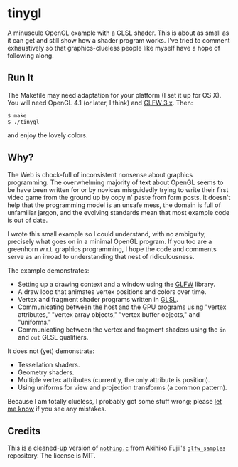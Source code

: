 tinygl
======

A minuscule OpenGL example with a GLSL shader. This is about as small as it can get and still show how a shader program works. I've tried to comment exhaustively so that graphics-clueless people like myself have a hope of following along.


Run It
------

The Makefile may need adaptation for your platform (I set it up for OS X). You will need OpenGL 4.1 (or later, I think) and [GLFW 3.x][glfw]. Then:

    $ make
    $ ./tinygl

and enjoy the lovely colors.

[glfw]: http://www.glfw.org


Why?
----

The Web is chock-full of inconsistent nonsense about graphics programming. The overwhelming majority of text about OpenGL seems to be have been written for or by novices misguidedly trying to write their first video game from the ground up by copy n' paste from form posts. It doesn't help that the programming model is an unsafe mess, the domain is full of unfamiliar jargon, and the evolving standards mean that most example code is out of date.

I wrote this small example so I could understand, with no ambiguity, precisely what goes on in a minimal OpenGL program. If you too are a greenhorn w.r.t. graphics programming, I hope the code and comments serve as an inroad to understanding that nest of ridiculousness.

The example demonstrates:

* Setting up a drawing context and a window using the [GLFW][] library.
* A draw loop that animates vertex positions and colors over time.
* Vertex and fragment shader programs written in [GLSL][].
* Communicating between the host and the GPU programs using "vertex attributes," "vertex array objects," "vertex buffer objects," and "uniforms."
* Communicating between the vertex and fragment shaders using the `in` and `out` GLSL qualifiers.

It does not (yet) demonstrate:

* Tessellation shaders.
* Geometry shaders.
* Multiple vertex attributes (currently, the only attribute is position).
* Using uniforms for view and projection transforms (a common pattern).

Because I am totally clueless, I probably got some stuff wrong; please [let me know][newbug] if you see any mistakes.

[GLSL]: https://www.opengl.org/documentation/glsl/
[newbug]: https://github.com/sampsyo/tinygl/issues/new


Credits
-------

This is a cleaned-up version of [`nothing.c`][nothing.c] from Akihiko Fujii's [`glfw_samples`][glfw_samples] repository. The license is MIT.

[nothing.c]: https://github.com/akihiko-fujii/glfw_samples/blob/master/src/basic/nothing.c
[glfw_samples]: https://github.com/akihiko-fujii/glfw_samples
